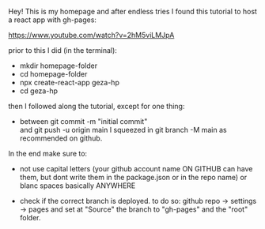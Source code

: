 Hey! This is my homepage and after endless tries I found this tutorial to host a react app with gh-pages:

https://www.youtube.com/watch?v=2hM5viLMJpA

prior to this I did (in the terminal): 
 - mkdir homepage-folder
 - cd homepage-folder
 - npx create-react-app geza-hp
 - cd geza-hp

 then I followed along the tutorial, except for one thing:

  - between 
  git commit -m "initial commit"   
    and
  git push -u origin main
    I squeezed in 
  git branch -M main
    as recommended on github.

In the end make sure to:
 - not use capital letters (your github account name ON GITHUB can have them, but dont write them in the package.json or in the repo name) or blanc spaces basically ANYWHERE

 - check if the correct branch is deployed. to do so: 
 github repo -> settings -> pages 
  and set at "Source" the branch to "gh-pages" and the "root" folder.


